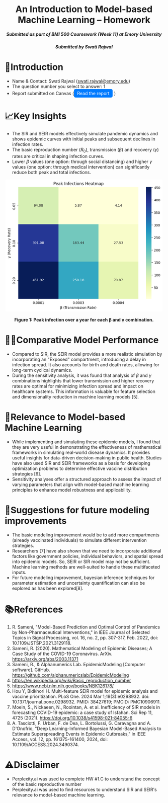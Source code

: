 <h1 align="center">An Introduction to Model-based Machine Learning – Homework</a></h1>
<h5 align="center">Submitted as part of BMI 500 Coursework (Week 11) at Emory University</h5>
<h5 align="center">Submitted by Swati Rajwal</h5>
<h5 align="center">

# 🎯Introduction
- Name & Contact: Swati Rajwal (swati.rajwal@emory.edu)
- The question number you select to answer: 1
- Report submitted on Canvas (<a href="https://github.com/swati-rajwal/BMI500_week11/Rajwal_BMI500_HW11.pdf" target="_blank" class="btn" style="text-decoration: none; background-color: #007bff; color: white; padding: 5px 10px; border-radius: 5px; display: inline-block; margin-right: 5px;">Read the report</a>)
# 📈Key Insights
- The SIR and SEIR models effectively simulate pandemic dynamics and shows epidemic curves with initial peaks and subsequent declines in infection rates.
- The basic reproduction number ($R_0$), transmission ($\beta$) and recovery ($\gamma$) rates are critical in shaping infection curves.
- Lower $\beta$ values (one option: through social distancing) and higher $\gamma$ values (one option: through medical intervention) can significantly reduce both peak and total infections.
<p align="center">
  <img src="figures/6.png" width="500" alt="Experimental Task Design">
</p>
<p align="center"><b>Figure 1:  Peak infection over a year for each β and γ combination.</b></p>

# 👩‍💻Comparative Model Performance
- Compared to SIR, the SEIR model provides a more realistic simulation by incorporating an "Exposed" compartment, introducing a delay in infection spread. It also accounts for birth and death rates, allowing for long-term cyclical dynamics.
- During the sensitivity analysis, it was found that analysis of $\beta$ and $\gamma$ combinations highlights that lower transmission and higher recovery rates are optimal for minimizing infection spread and impact on healthcare systems. This information is valuable for feature selection and dimensionality reduction in machine learning models [5].

# 📌Relevance to Model-based Machine Learning
- While implementing and simulating these epidemic models, I found that they are very useful in demonstrating the effectiveness of mathematical frameworks in simulating real-world disease dynamics. It provides useful insights for data-driven decision-making in public health. Studies have also used SIR and SEIR frameworks as a basis for developing optimization problems to determine effective vaccine distribution strategies [6].
- Sensitivity analyses offer a structured approach to assess the impact of varying parameters that align with model-based machine learning principles to enhance model robustness and applicability.

# 💭Suggestions for future modeling improvements
- The basic modeling improvement would be to add more compartments (already vaccinated individuals) to simulate different intervention strategies.
- Researchers [7] have also shown that we need to incorporate additional factors like government policies, individual behaviors, and spatial spread into epidemic models. So, SEIR or SIR model may not be sufficient. Machine learning methods are well-suited to handle these multifaceted inputs.
- For future modeling improvement, bayesian inference techniques for parameter estimation and uncertainty quantification can also be explored as has been explored[8].

# 📚References
1. R. Sameni, "Model-Based Prediction and Optimal Control of Pandemics by Non-Pharmaceutical Interventions," in IEEE Journal of Selected Topics in Signal Processing, vol. 16, no. 2, pp. 307-317, Feb. 2022, doi: 10.1109/JSTSP.2021.3129118.
2. Sameni, R. (2020). Mathematical Modeling of Epidemic Diseases; A Case Study of the COVID-19 Coronavirus. ArXiv. https://arxiv.org/abs/2003.11371
3. Sameni, R., & Alphanumerics Lab. EpidemicModeling [Computer software]. GitHub. https://github.com/alphanumericslab/EpidemicModeling
4. https://en.wikipedia.org/wiki/Basic_reproduction_number
5. https://www.ncbi.nlm.nih.gov/books/NBK126178/
6. Hou Y, Bidkhori H. Multi-feature SEIR model for epidemic analysis and vaccine prioritization. PLoS One. 2024 Mar 1;19(3):e0298932. doi: 10.1371/journal.pone.0298932. PMID: 38427619; PMCID: PMC10906911.
7. Moein, S., Nickaeen, N., Roointan, A. et al. Inefficiency of SIR models in forecasting COVID-19 epidemic: a case study of Isfahan. Sci Rep 11, 4725 (2021). https://doi.org/10.1038/s41598-021-84055-6
8. A. Tasciotti, F. Urban, F. de Dea, L. Bortolussi, G. Caravagna and A. D'Onofrio, "Deep Learning-Informed Bayesian Model-Based Analysis to Estimate Superspreading Events in Epidemic Outbreaks," in IEEE Access, vol. 12, pp. 161375-161400, 2024, doi: 10.1109/ACCESS.2024.3490374.

# ⚠️Disclaimer
- Perplexity.ai was used to complete HW #1.C to understand the concept of the basic reproductive number
- Perplexity.ai was used to find resources to understand SIR and SEIR's relevance to model-based machine learning.
